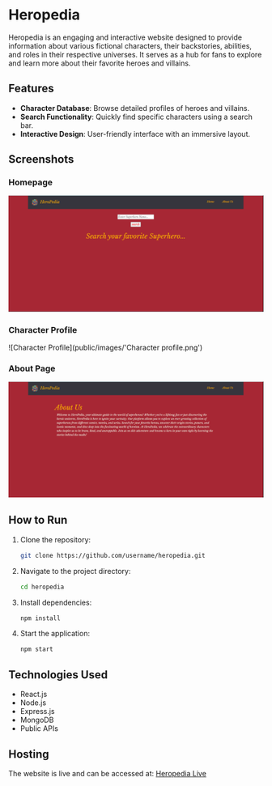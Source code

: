 # Heropedia

Heropedia is an engaging and interactive website designed to provide information about various fictional characters, their backstories, abilities, and roles in their respective universes. It serves as a hub for fans to explore and learn more about their favorite heroes and villains.

## Features
- **Character Database**: Browse detailed profiles of heroes and villains.
- **Search Functionality**: Quickly find specific characters using a search bar.
- **Interactive Design**: User-friendly interface with an immersive layout.

## Screenshots
### Homepage
![Homepage](public/images/homepage.png)

### Character Profile
![Character Profile](public/images/'Character profile.png')

### About Page
![Search Page](public/images/about.png)

## How to Run
1. Clone the repository:
   ```bash
   git clone https://github.com/username/heropedia.git
   ```
2. Navigate to the project directory:
   ```bash
   cd heropedia
   ```
3. Install dependencies:
   ```bash
   npm install
   ```
4. Start the application:
   ```bash
   npm start
   ```

## Technologies Used
- React.js
- Node.js
- Express.js
- MongoDB
- Public APIs
  
## Hosting
The website is live and can be accessed at: [Heropedia Live](https://heropedia.onrender.com)
